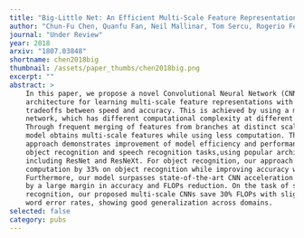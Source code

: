 ```yaml
---
title: "Big-Little Net: An Efficient Multi-Scale Feature Representation for Visual and Speech Recognition"
author: "Chun-Fu Chen, Quanfu Fan, Neil Mallinar, Tom Sercu, Rogerio Feris"
journal: "Under Review"
year: 2018
arxiv: "1807.03848"
shortname: chen2018big
thumbnail: /assets/paper_thumbs/chen2018big.png
excerpt: ""
abstract: >
    In this paper, we propose a novel Convolutional Neural Network (CNN)
    architecture for learning multi-scale feature representations with good
    tradeoffs between speed and accuracy. This is achieved by using a multi-branch
    network, which has different computational complexity at different branches.
    Through frequent merging of features from branches at distinct scales, our
    model obtains multi-scale features while using less computation. The proposed
    approach demonstrates improvement of model efficiency and performance on both
    object recognition and speech recognition tasks,using popular architectures
    including ResNet and ResNeXt. For object recognition, our approach reduces
    computation by 33% on object recognition while improving accuracy with 0.9%.
    Furthermore, our model surpasses state-of-the-art CNN acceleration approaches
    by a large margin in accuracy and FLOPs reduction. On the task of speech
    recognition, our proposed multi-scale CNNs save 30% FLOPs with slightly better
    word error rates, showing good generalization across domains.
selected: false
category: pubs
---
```

